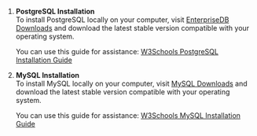 1. **PostgreSQL Installation**  
   To install PostgreSQL locally on your computer, visit [EnterpriseDB Downloads](https://www.enterprisedb.com/downloads/postgres-postgresql-downloads) and download the latest stable version compatible with your operating system.  

   You can use this guide for assistance: [W3Schools PostgreSQL Installation Guide](https://www.w3schools.com/postgresql/postgresql_install.php)  

2. **MySQL Installation**  
   To install MySQL locally on your computer, visit [MySQL Downloads](https://dev.mysql.com/downloads/installer/) and download the latest stable version compatible with your operating system.  

   You can use this guide for assistance: [W3Schools MySQL Installation Guide](https://www.w3schools.com/mysql/mysql_install_windows.asp)

